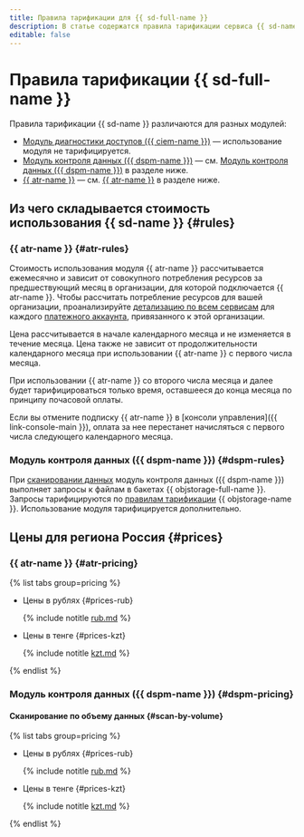 ```yaml
---
title: Правила тарификации для {{ sd-full-name }}
description: В статье содержатся правила тарификации сервиса {{ sd-name }}.
editable: false
---
```


# Правила тарификации {{ sd-full-name }}



Правила тарификации {{ sd-name }} различаются для разных модулей:

* [Модуль диагностики доступов ({{ ciem-name }})](concepts/ciem.md) — использование модуля не тарифицируется.
* [Модуль контроля данных ({{ dspm-name }})](concepts/dspm.md) — см. [Модуль контроля данных ({{ dspm-name }})](#dspm-rules) в разделе ниже.
* [{{ atr-name }}](concepts/access-transparency.md) — см. [{{ atr-name }}](#atr-rules) в разделе ниже.

## Из чего складывается стоимость использования {{ sd-name }} {#rules}

### {{ atr-name }} {#atr-rules}

Стоимость использования модуля {{ atr-name }} рассчитывается ежемесячно и зависит от совокупного потребления ресурсов за предшествующий месяц в организации, для которой подключается {{ atr-name }}. Чтобы рассчитать потребление ресурсов для вашей организации, проанализируйте [детализацию по всем сервисам](../billing/operations/check-charges.md#services_1) для каждого [платежного аккаунта](../billing/concepts/billing-account.md), привязанного к этой организации.

Цена рассчитывается в начале календарного месяца и не изменяется в течение месяца. Цена также не зависит от продолжительности календарного месяца при использовании {{ atr-name }} с первого числа месяца.

При использовании {{ atr-name }} со второго числа месяца и далее будет тарифицироваться только время, оставшееся до конца месяца по принципу почасовой оплаты.

Если вы отмените подписку {{ atr-name }} в [консоли управления]({{ link-console-main }}), оплата за нее перестанет начисляться с первого числа следующего календарного месяца.

### Модуль контроля данных ({{ dspm-name }}) {#dspm-rules}

При [сканировании данных](operations/dspm/create-scan.md) модуль контроля данных ({{ dspm-name }}) выполняет запросы к файлам в бакетах {{ objstorage-full-name }}. Запросы тарифицируются по [правилам тарификации](../storage/pricing.md) {{ objstorage-name }}. Использование модуля тарифицируется дополнительно.

## Цены для региона Россия {#prices}

### {{ atr-name }} {#atr-pricing}


{% list tabs group=pricing %}

- Цены в рублях {#prices-rub}

  {% include notitle [rub.md](../_pricing/security-deck/access-transparency/rub.md) %}

- Цены в тенге {#prices-kzt}

  {% include notitle [kzt.md](../_pricing/security-deck/access-transparency/kzt.md) %}

{% endlist %}



### Модуль контроля данных ({{ dspm-name }}) {#dspm-pricing}

#### Сканирование по объему данных {#scan-by-volume}


{% list tabs group=pricing %}

- Цены в рублях {#prices-rub}

  {% include notitle [rub.md](../_pricing/security-deck/dspm/rub.md) %}

- Цены в тенге {#prices-kzt}

  {% include notitle [kzt.md](../_pricing/security-deck/dspm/kzt.md) %}

{% endlist %}


